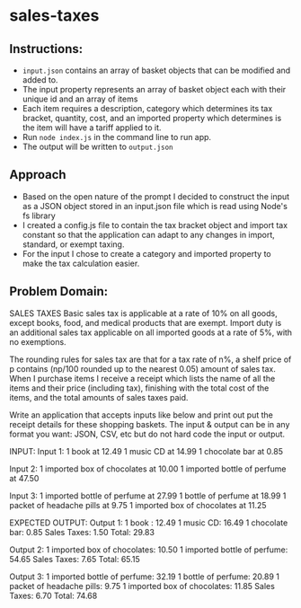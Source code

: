 # sales-taxes

## Instructions:
- `input.json` contains an array of basket objects that can be modified and added to.
- The input property represents an array of basket object each with their unique id and an array of items
- Each item requires a description, category which determines its tax bracket, quantity, cost, and an imported property which determines is the item will have a tariff applied to it.
- Run `node index.js` in the command line to run app.
- The output will be written to `output.json`

## Approach
- Based on the open nature of the prompt I decided to construct the input as a JSON object stored in an input.json file which is read using Node's fs library
- I created a config.js file to contain the tax bracket object and import tax constant so that the application can adapt to any changes in import, standard, or exempt taxing.
- For the input I chose to create a category and imported property to make the tax calculation easier.

## Problem Domain:
SALES TAXES
Basic sales tax is applicable at a rate of 10% on all goods, except books, food, and medical products that are exempt. Import duty is an additional sales tax applicable on all imported goods at a rate of 5%, with no exemptions.
 
The rounding rules for sales tax are that for a tax rate of n%, a shelf price of p contains
(np/100 rounded up to the nearest 0.05) amount of sales tax.
When I purchase items I receive a receipt which lists the name of all the items and their price (including tax), finishing with the total cost of the items, and the total amounts of sales taxes paid.  
 
Write an application that accepts inputs like below and print out put the receipt details for these shopping baskets.  The input & output can be in any format you want: JSON, CSV, etc but do not hard code the input or output.  
 
INPUT:
Input 1:
1 book at 12.49
1 music CD at 14.99
1 chocolate bar at 0.85
 
Input 2:
1 imported box of chocolates at 10.00
1 imported bottle of perfume at 47.50
 
Input 3:
1 imported bottle of perfume at 27.99
1 bottle of perfume at 18.99
1 packet of headache pills at 9.75
1 imported box of chocolates at 11.25
 
EXPECTED OUTPUT:
Output 1:
1 book : 12.49
1 music CD: 16.49
1 chocolate bar: 0.85
Sales Taxes: 1.50
Total: 29.83
 
Output 2:
1 imported box of chocolates: 10.50
1 imported bottle of perfume: 54.65
Sales Taxes: 7.65
Total: 65.15
 
Output 3:
1 imported bottle of perfume: 32.19
1 bottle of perfume: 20.89
1 packet of headache pills: 9.75
1 imported box of chocolates: 11.85
Sales Taxes: 6.70
Total: 74.68
